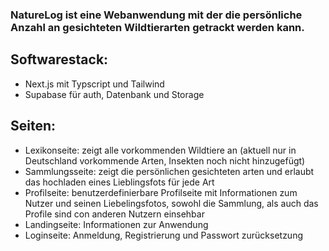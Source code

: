 ### NatureLog ist eine Webanwendung mit der die persönliche Anzahl an gesichteten Wildtierarten getrackt werden kann.

## Softwarestack:

- Next.js mit Typscript und Tailwind
- Supabase für auth, Datenbank und Storage

## Seiten:

- Lexikonseite: zeigt alle vorkommenden Wildtiere an (aktuell nur in Deutschland vorkommende Arten, Insekten noch nicht hinzugefügt)
- Sammlungsseite: zeigt die persönlichen gesichteten arten und erlaubt das hochladen eines Lieblingsfots für jede Art
- Profilseite: benutzerdefinierbare Profilseite mit Informationen zum Nutzer und seinen Liebelingsfotos, sowohl die Sammlung, als auch das Profile sind con anderen Nutzern einsehbar
- Landingseite: Informationen zur Anwendung
- Loginseite: Anmeldung, Registrierung und Passwort zurücksetzung
